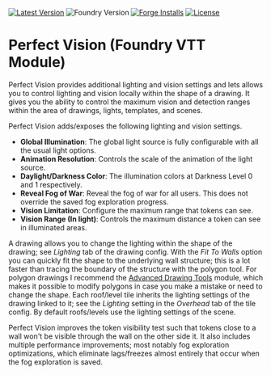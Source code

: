 [![Latest Version](https://img.shields.io/github/v/release/dev7355608/perfect-vision?display_name=tag&sort=semver&label=Latest%20Version)](https://github.com/dev7355608/perfect-vision/releases/latest)
![Foundry Version](https://img.shields.io/endpoint?url=https://foundryshields.com/version?url=https%3A%2F%2Fraw.githubusercontent.com%2Fdev7355608%2Fperfect-vision%2Fmain%2Fmodule.json)
[![Forge Installs](https://img.shields.io/badge/dynamic/json?label=Forge%20Installs&query=package.installs&suffix=%25&url=https%3A%2F%2Fforge-vtt.com%2Fapi%2Fbazaar%2Fpackage%2Fperfect-vision&colorB=blueviolet)](https://forge-vtt.com/bazaar#package=perfect-vision)
[![License](https://img.shields.io/github/license/dev7355608/perfect-vision?label=License)](LICENSE)

# Perfect Vision (Foundry VTT Module)

Perfect Vision provides additional lighting and vision settings and lets allows you to control lighting and vision locally within the shape of a drawing.
It gives you the ability to control the maximum vision and detection ranges within the area of drawings, lights, templates, and scenes.

Perfect Vision adds/exposes the following lighting and vision settings.
- **Global Illumination**: The global light source is fully configurable with all the usual light options.
- **Animation Resolution**: Controls the scale of the animation of the light source.
- **Daylight/Darkness Color**: The illumination colors at Darkness Level 0 and 1 respectively.
- **Reveal Fog of War**: Reveal the fog of war for all users. This does not override the saved fog exploration progress.
- **Vision Limitation**: Configure the maximum range that tokens can see.
- **Vision Range (In light)**: Controls the maximum distance a token can see in illuminated areas.

A drawing allows you to change the lighting within the shape of the drawing; see *Lighting* tab of the drawing config. With the *Fit To Walls* option you can quickly fit the shape to the underlying wall structure; this is a lot faster than tracing the boundary of the structure with the polygon tool. For polygon drawings I recommend the [Advanced Drawing Tools](https://github.com/dev7355608/advanced-drawing-tools) module, which makes it possible to modify polygons in case you make a mistake or need to change the shape. Each roof/level tile inherits the lighting settings of the drawing linked to it; see the *Lighting* setting in the *Overhead* tab of the tile config. By default roofs/levels use the lighting settings of the scene.

Perfect Vision improves the token visibility test such that tokens close to a wall won't be visible through the wall on the other side it. It also includes multiple performance improvements; most notably fog exploration optimizations, which eliminate lags/freezes almost entirely that occur when the fog exploration is saved.

